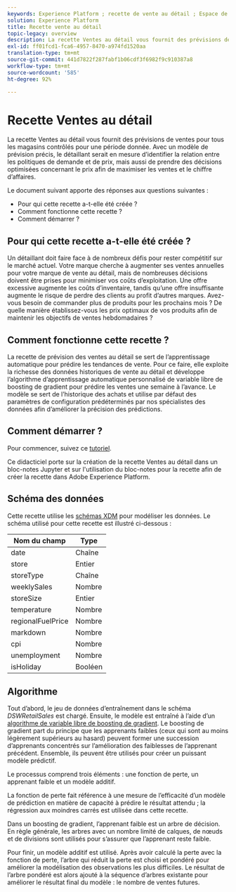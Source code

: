```yaml
---
keywords: Experience Platform ; recette de vente au détail ; Espace de travail des sciences de données ; rubriques populaires ; recettes ; recette de précréation
solution: Experience Platform
title: Recette vente au détail
topic-legacy: overview
description: La recette Ventes au détail vous fournit des prévisions de ventes pour tous les magasins contrôlés pour une période donnée. Avec un modèle de prévision précis, le détaillant serait en mesure d’identifier la relation entre les politiques de demande et de prix, mais aussi de prendre des décisions optimisées concernant le prix afin de maximiser les ventes et le chiffre d’affaires.
exl-id: ff01fcd1-fca6-4957-8470-a974fd1520aa
translation-type: tm+mt
source-git-commit: 441d7822f287fabf1b06cdf3f6982f9c910387a8
workflow-type: tm+mt
source-wordcount: '585'
ht-degree: 92%

---
```


# Recette Ventes au détail

La recette Ventes au détail vous fournit des prévisions de ventes pour tous les magasins contrôlés pour une période donnée. Avec un modèle de prévision précis, le détaillant serait en mesure d’identifier la relation entre les politiques de demande et de prix, mais aussi de prendre des décisions optimisées concernant le prix afin de maximiser les ventes et le chiffre d’affaires.

Le document suivant apporte des réponses aux questions suivantes :
* Pour qui cette recette a-t-elle été créée ?
* Comment fonctionne cette recette ?
* Comment démarrer ?

## Pour qui cette recette a-t-elle été créée ?

Un détaillant doit faire face à de nombreux défis pour rester compétitif sur le marché actuel. Votre marque cherche à augmenter ses ventes annuelles pour votre marque de vente au détail, mais de nombreuses décisions doivent être prises pour minimiser vos coûts d’exploitation. Une offre excessive augmente les coûts d’inventaire, tandis qu’une offre insuffisante augmente le risque de perdre des clients au profit d’autres marques. Avez-vous besoin de commander plus de produits pour les prochains mois ? De quelle manière établissez-vous les prix optimaux de vos produits afin de maintenir les objectifs de ventes hebdomadaires ?

## Comment fonctionne cette recette ?

La recette de prévision des ventes au détail se sert de l’apprentissage automatique pour prédire les tendances de vente. Pour ce faire, elle exploite la richesse des données historiques de vente au détail et développe l’algorithme d’apprentissage automatique personnalisé de variable libre de boosting de gradient pour prédire les ventes une semaine à l’avance. Le modèle se sert de l’historique des achats et utilise par défaut des paramètres de configuration prédéterminés par nos spécialistes des données afin d’améliorer la précision des prédictions.

## Comment démarrer ?

Pour commencer, suivez ce [tutoriel](../jupyterlab/create-a-recipe.md).

Ce didacticiel porte sur la création de la recette Ventes au détail dans un bloc-notes Jupyter et sur l&#39;utilisation du bloc-notes pour la recette afin de créer la recette dans Adobe Experience Platform.

## Schéma des données

Cette recette utilise les [schémas XDM](../../xdm/schema/field-dictionary.md) pour modéliser les données. Le schéma utilisé pour cette recette est illustré ci-dessous :

| Nom du champ | Type |
| --- | --- |
| date | Chaîne |
| store | Entier |
| storeType | Chaîne |
| weeklySales | Nombre |
| storeSize | Entier |
| temperature | Nombre |
| regionalFuelPrice | Nombre |
| markdown | Nombre |
| cpi | Nombre |
| unemployment | Nombre |
| isHoliday | Booléen |


## Algorithme

Tout d’abord, le jeu de données d’entraînement dans le schéma *DSWRetailSales* est chargé. Ensuite, le modèle est entraîné à l’aide d’un [algorithme de variable libre de boosting de gradient](https://scikit-learn.org/stable/modules/generated/sklearn.ensemble.GradientBoostingRegressor.html). Le boosting de gradient part du principe que les apprenants faibles (ceux qui sont au moins légèrement supérieurs au hasard) peuvent former une succession d’apprenants concentrés sur l’amélioration des faiblesses de l’apprenant précédent. Ensemble, ils peuvent être utilisés pour créer un puissant modèle prédictif.

Le processus comprend trois éléments : une fonction de perte, un apprenant faible et un modèle additif.

La fonction de perte fait référence à une mesure de l’efficacité d’un modèle de prédiction en matière de capacité à prédire le résultat attendu ; la régression aux moindres carrés est utilisée dans cette recette.

Dans un boosting de gradient, l’apprenant faible est un arbre de décision. En règle générale, les arbres avec un nombre limité de calques, de nœuds et de divisions sont utilisés pour s’assurer que l’apprenant reste faible.

Pour finir, un modèle additif est utilisé. Après avoir calculé la perte avec la fonction de perte, l’arbre qui réduit la perte est choisi et pondéré pour améliorer la modélisation des observations les plus difficiles. Le résultat de l’arbre pondéré est alors ajouté à la séquence d’arbres existante pour améliorer le résultat final du modèle : le nombre de ventes futures.
